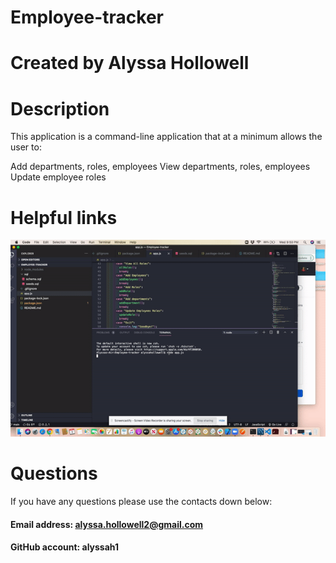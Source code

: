 # Employee-tracker

# Created by Alyssa Hollowell

# Description 
This application is a command-line application that at a minimum allows the user to:

Add departments, roles, employees
View departments, roles, employees
Update employee roles

# Helpful links

![link](./video.gif)



# Questions
If you have any questions please use the contacts down below:

#### Email address: alyssa.hollowell2@gmail.com
#### GitHub account: alyssah1
